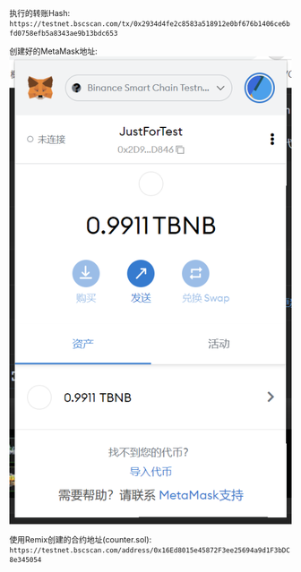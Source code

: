 执行的转账Hash:
`https://testnet.bscscan.com/tx/0x2934d4fe2c8583a518912e0bf676b1406ce6bfd0758efb5a8343ae9b13bdc653`

创建好的MetaMask地址:
     ![Image text](./创建好的MetaMask地址.jpg)

使用Remix创建的合约地址(counter.sol):
`https://testnet.bscscan.com/address/0x16Ed8015e45872F3ee25694a9d1F3bDC8e345054`
